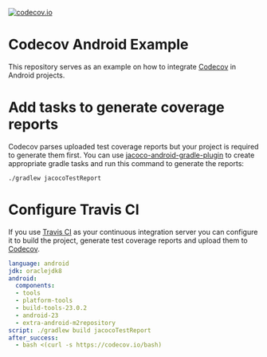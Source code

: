 [![codecov.io](https://codecov.io/github/codecov/example-android/coverage.svg?branch=master)](https://codecov.io/github/codecov/example-android?branch=master)
# Codecov Android Example

This repository serves as an example on how to integrate [Codecov](https://codecov.io) in Android
projects.

# Add tasks to generate coverage reports

Codecov parses uploaded test coverage reports but your project is required to generate them first.
You can use [jacoco-android-gradle-plugin](https://github.com/arturdm/jacoco-android-gradle-plugin)
to create appropriate gradle tasks and run this command to generate the reports:

```
./gradlew jacocoTestReport
```

# Configure Travis CI

If you use [Travis CI](https://travis-ci.org) as your continuous integration server you can
configure it to build the project, generate test coverage reports and upload them to
[Codecov](https://codecov.io).

```yml
language: android
jdk: oraclejdk8
android:
  components:
  - tools
  - platform-tools
  - build-tools-23.0.2
  - android-23
  - extra-android-m2repository
script: ./gradlew build jacocoTestReport
after_success:
  - bash <(curl -s https://codecov.io/bash)
```
